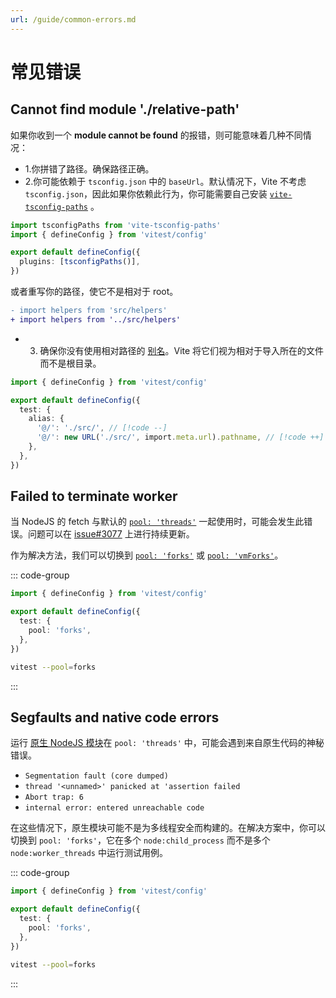 ```yaml
---
url: /guide/common-errors.md
---
```


# 常见错误

## Cannot find module './relative-path'

如果你收到一个 **module cannot be found** 的报错，则可能意味着几种不同情况：

* 1.你拼错了路径。确保路径正确。
* 2.你可能依赖于 `tsconfig.json` 中的 `baseUrl`。默认情况下，Vite 不考虑 `tsconfig.json`，因此如果你依赖此行为，你可能需要自己安装 [`vite-tsconfig-paths`](https://www.npmjs.com/package/vite-tsconfig-paths) 。

```ts
import tsconfigPaths from 'vite-tsconfig-paths'
import { defineConfig } from 'vitest/config'

export default defineConfig({
  plugins: [tsconfigPaths()],
})
```

或者重写你的路径，使它不是相对于 root。

```diff
- import helpers from 'src/helpers'
+ import helpers from '../src/helpers'
```

* 3. 确保你没有使用相对路径的 [别名](/config/#alias)。Vite 将它们视为相对于导入所在的文件而不是根目录。

```ts
import { defineConfig } from 'vitest/config'

export default defineConfig({
  test: {
    alias: {
      '@/': './src/', // [!code --]
      '@/': new URL('./src/', import.meta.url).pathname, // [!code ++]
    },
  },
})
```

## Failed to terminate worker

当 NodeJS 的 fetch 与默认的 [`pool: 'threads'`](/config/#threads) 一起使用时，可能会发生此错误。问题可以在 [issue#3077](https://github.com/vitest-dev/vitest/issues/3077) 上进行持续更新。

作为解决方法，我们可以切换到 [`pool: 'forks'`](/config/#forks) 或 [`pool: 'vmForks'`](/config/#vmforks)。

::: code-group

```ts [vitest.config.js]
import { defineConfig } from 'vitest/config'

export default defineConfig({
  test: {
    pool: 'forks',
  },
})
```

```bash [CLI]
vitest --pool=forks
```

:::

## Segfaults and native code errors

运行 [原生 NodeJS 模块](https://nodejs.org/api/addons.html)在 `pool: 'threads'` 中，可能会遇到来自原生代码的神秘错误。

* `Segmentation fault (core dumped)`
* `thread '<unnamed>' panicked at 'assertion failed`
* `Abort trap: 6`
* `internal error: entered unreachable code`

在这些情况下，原生模块可能不是为多线程安全而构建的。在解决方案中，你可以切换到 `pool: 'forks'`，它在多个 `node:child_process` 而不是多个 `node:worker_threads` 中运行测试用例。

::: code-group

```ts [vitest.config.js]
import { defineConfig } from 'vitest/config'

export default defineConfig({
  test: {
    pool: 'forks',
  },
})
```

```bash [CLI]
vitest --pool=forks
```

:::
